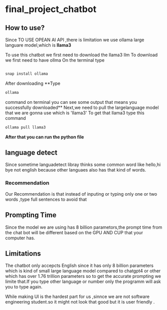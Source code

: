 # final_project_chatbot

## How to use?
Since TO USE OPEAN AI API ,there is limitation we use ollama large languare model,which is **llama3**

To use this chatbot we first need to download the llama3 llm
To download we first need to have ollma 
On the terminal type 

```bash

snap install ollama
```

After downloading **Type 
```bash
ollama
```
command on terminal you can see some output that means you successfully downloaded**
Next,we need to pull the largelanguage model that we are gonna use which is 'llama3'
To get that llama3 type this command 
```bash
ollama pull llama3
```

**After that you can run the python file**
## language detect

Since sometime languadetect libray thinks some common word like hello,hi bye not english because other languaes also has that kind of words.
### Recommendation
Our Recommendation is that instead of inputing or typing only one or two words ,type full sentences to avoid that

## Prompting Time
Since the model we are using has 8 billion parametors,the prompt time from the chat bot will be different based on the GPU AND CUP that your computer has.
## Limitations 
The chatbot only accepcts English since it has only 8 billion parameters which is kind of small large language model compared to chatgpt4 or other which has over 1.76 trillion parameters
so to get the accurate prompting we limite that.If you type other language or number only the programm will ask you to type again.

While making UI is the hardest part for us ,sinnce we are not software engineering student.so it might not look that good but it is user friendly .

